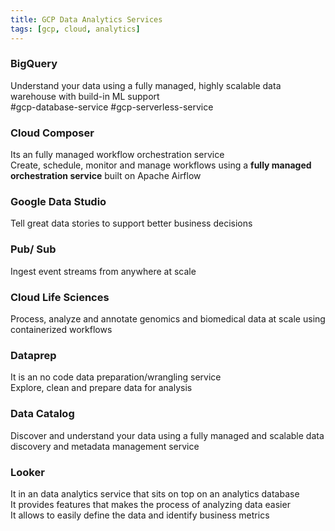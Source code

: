 ```yaml
---
title: GCP Data Analytics Services
tags: [gcp, cloud, analytics]
---
```


### BigQuery

Understand your data using a fully managed, highly scalable data warehouse with build-in ML support  
#gcp-database-service #gcp-serverless-service 

### Cloud Composer

Its an  fully managed workflow orchestration service  
Create, schedule, monitor and manage workflows using a **fully managed orchestration service** built on Apache Airflow

### Google Data Studio

Tell great data stories to support better business decisions

### Pub/ Sub

Ingest event streams from anywhere at scale

### Cloud Life Sciences

Process, analyze and annotate genomics and biomedical data at scale using containerized workflows

### Dataprep

It is an no code data preparation/wrangling service  
Explore, clean and prepare data for analysis

### Data Catalog

Discover and understand your data using a fully managed and scalable data discovery and metadata management service

### Looker

It in an data analytics service that sits on top on an analytics database  
It provides features that makes the process of analyzing data easier  
It allows to easily define the data and identify business metrics
